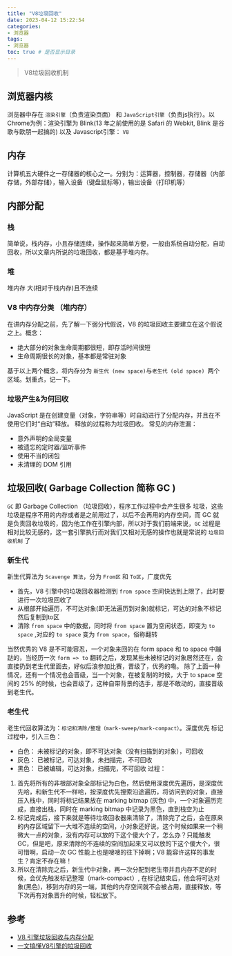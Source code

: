 ```yaml
---
title: "V8垃圾回收"
date: 2023-04-12 15:22:54
categories:
- 浏览器
tags:
- 浏览器
toc: true # 是否显示目录
---
```


> V8垃圾回收机制 

<!-- more -->
## 浏览器内核
浏览器中存在 `渲染引擎`（负责渲染页面） 和 `JavaScript引擎`（负责js执行）。以Chrome为例：渲染引擎为 Blink(13 年之前使用的是 Safari 的 Webkit, Blink 是谷歌与欧朋一起搞的) 以及 Javascript引擎： `V8`

## 内存
  计算机五大硬件之一存储器的核心之一。分别为：运算器，控制器，存储器（内部存储，外部存储），输入设备（键盘鼠标等），输出设备（打印机等）

## 内部分配
### 栈
简单说，栈内存，小且存储连续，操作起来简单方便，一般由系统自动分配，自动回收，所以文章内所说的垃圾回收，都是基于堆内存。

### 堆
堆内存 大(相对于栈内存)且不连续
### V8 中内存分类 （堆内存）
在讲内存分配之前，先了解一下弱分代假说，V8 的垃圾回收主要建立在这个假说之上。概念：
- 绝大部分的对象生命周期都很短，即存活时间很短
- 生命周期很长的对象，基本都是常驻对象

基于以上两个概念，将内存分为 `新生代 (new space)`与`老生代 (old space) `两个区域。划重点，记一下。

### 垃圾产生&为何回收
JavaScript 是在创建变量（对象，字符串等）时自动进行了分配内存，并且在不使用它们时“自动”释放。 释放的过程称为垃圾回收。
常见的内存泄漏：
* 意外声明的全局变量
* 被遗忘的定时器/监听事件
* 使用不当的闭包
* 未清理的 DOM 引用

## 垃圾回收( Garbage Collection 简称 GC )
`GC` 即 Garbage Collection （垃圾回收），程序工作过程中会产生很多 垃圾，这些垃圾是程序不用的内存或者是之前用过了，以后不会再用的内存空间，而 GC 就是负责回收垃圾的，因为他工作在引擎内部，所以对于我们前端来说，`GC` 过程是相对比较无感的，这一套引擎执行而对我们又相对无感的操作也就是常说的 `垃圾回收机制` 了
### 新生代
新生代算法为 `Scavenge 算法`，分为 `From区` 和 `To区`，广度优先
* 首先，V8 引擎中的垃圾回收器检测到 `from space` 空间快达到上限了，此时要进行一次垃圾回收了
* 从根部开始遍历，不可达对象(即无法遍历到对象)就标记，可达的对象不标记然后复制到to区
* 清除 `from space` 中的数据，同时将 `from space` 置为空闲状态，即变为 `to space` ,对应的 `to space` 变为 `from space`，俗称翻转

当然优秀的 V8 是不可能容忍，一个对象来回的在 form space 和 to space 中蹦跶的，当经历一次 `form => to` 翻转之后，发现某些未被标记的对象居然还在，会直接扔到老生代里面去，好似后浪参加比赛，晋级了，优秀的嘞。
除了上面一种情况，还有一个情况也会晋级，当一个对象，在被复制的时候，大于 to space 空间的 25% 的时候，也会晋级了，这种自带背景的选手，那是不敢动的，直接晋级到老生代。

### 老生代
老生代回收算法为：`标记和清除/整理（mark-sweep/mark-compact）`。深度优先
标记过程中，引入三色：
* 白色： 未被标记的对象，即不可达对象（没有扫描到的对象），可回收
* 灰色： 已被标记，可达对象，未扫描完，不可回收
* 黑色： 已被编辑，可达对象，扫描完，不可回收
过程：
1. 首先将所有的非根部对象全部标记为白色，然后使用深度优先遍历，是深度优先哈，和新生代不一样哈，按深度优先搜索沿途遍历，将访问到的对象，直接压入栈中，同时将标记结果放在 marking bitmap (灰色) 中，一个对象遍历完成，直接出栈，同时在 marking bitmap 中记录为黑色，直到栈空为止
2. 标记完成后，接下来就是等待垃圾回收器来清除了，清除完了之后，会在原来的内存区域留下一大堆不连续的空间，小对象还好说，这个时候如果来一个稍微大一点的对象，没有内存可以放的下这个傻大个了，怎么办？只能触发 GC，但是吧，原来清除的不连续的空间加起来又可以放的下这个傻大个，很可惜啊，启动一次 GC 性能上也是嗖嗖的往下掉啊；V8 能容许这样的事发生？肯定不存在嘛！
3. 所以在清除完之后，新生代中对象，再一次分配到老生带并且内存不足的时候，会优先触发标记整理（mark-compact）, 在标记结束后，他会将可达对象(黑色)，移到内存的另一端，其他的内存空间就不会被占用，直接释放，等下次再有对象晋升的时候，轻松放下。


## 参考
* [V8 引擎垃圾回收与内存分配](https://juejin.cn/post/6909239354418266119#comment)
* [一文搞懂V8引擎的垃圾回收](https://juejin.cn/post/6844904016325902344#comment)



